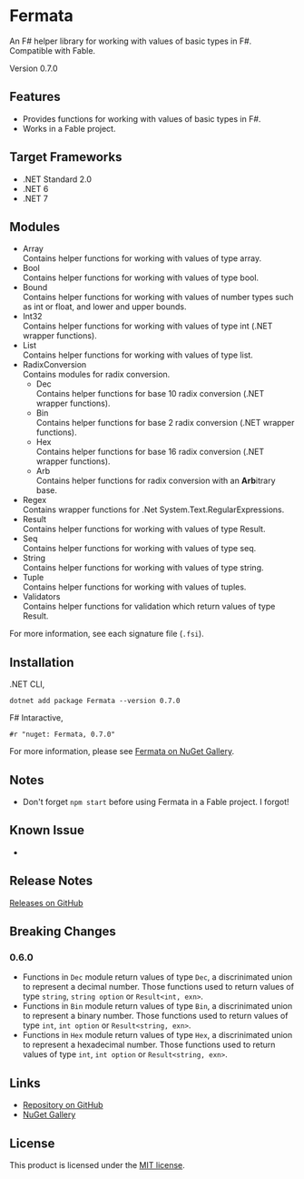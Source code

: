 # Fermata

An F# helper library for working with values of basic types in F#. Compatible with Fable.

Version 0.7.0

## Features

- Provides functions for working with values of basic types in F#.
- Works in a Fable project.

## Target Frameworks

- .NET Standard 2.0
- .NET 6
- .NET 7

## Modules

- Array  
   Contains helper functions for working with values of type array.
- Bool  
   Contains helper functions for working with values of type bool.
- Bound  
   Contains helper functions for working with values of number types such as int or float, and lower and upper bounds.
- Int32  
   Contains helper functions for working with values of type int (.NET wrapper functions).
- List  
   Contains helper functions for working with values of type list.
- RadixConversion  
   Contains modules for radix conversion.
  - Dec  
     Contains helper functions for base 10 radix conversion (.NET wrapper functions).
  - Bin  
     Contains helper functions for base 2 radix conversion (.NET wrapper functions).
  - Hex  
     Contains helper functions for base 16 radix conversion (.NET wrapper functions).
  - Arb  
     Contains helper functions for radix conversion with an **Arb**itrary base.
- Regex  
   Contains wrapper functions for .Net System.Text.RegularExpressions.
- Result  
   Contains helper functions for working with values of type Result.
- Seq  
   Contains helper functions for working with values of type seq.
- String  
   Contains helper functions for working with values of type string.
- Tuple  
   Contains helper functions for working with values of tuples.
- Validators  
   Contains helper functions for validation which return values of type Result.

For more information, see each signature file (`.fsi`).

## Installation

.NET CLI,

```
dotnet add package Fermata --version 0.7.0
```

F# Intaractive,

```
#r "nuget: Fermata, 0.7.0"
```

For more information, please see [Fermata on NuGet Gallery](https://www.nuget.org/packages/Fermata).

## Notes

- Don't forget `npm start` before using Fermata in a Fable project. I forgot!

## Known Issue

-

## Release Notes

[Releases on GitHub](https://github.com/taidalog/Fermata/releases)

## Breaking Changes

### 0.6.0

- Functions in `Dec` module return values of type `Dec`, a discrinimated union to represent a decimal number. Those functions used to return values of type `string`, `string option` or `Result<int, exn>`.
- Functions in `Bin` module return values of type `Bin`, a discrinimated union to represent a binary number. Those functions used to return values of type `int`, `int option` or `Result<string, exn>`.
- Functions in `Hex` module return values of type `Hex`, a discrinimated union to represent a hexadecimal number. Those functions used to return values of type `int`, `int option` or `Result<string, exn>`.

## Links

- [Repository on GitHub](https://github.com/taidalog/Fermata)
- [NuGet Gallery](https://www.nuget.org/packages/Fermata)

## License

This product is licensed under the [MIT license](https://github.com/taidalog/Fermata/blob/main/LICENSE).
